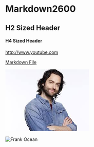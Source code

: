 # Markdown2600

## H2 Sized Header

#### H4 Sized Header

http://www.youtube.com 

[Markdown File](https://github.com/znpierucci/Markdown2600/blob/master/Second.md)

![Chris D'Elia](/chris.jpeg)

![Frank Ocean](https://www.google.com/url?sa=i&source=images&cd=&cad=rja&uact=8&ved=2ahUKEwj8l8vK45HgAhVItIMKHR6wCmgQjRx6BAgBEAU&url=https%3A%2F%2Fen.wikipedia.org%2Fwiki%2FFrank_Ocean&psig=AOvVaw2IyugVc6i34r3mNAmSwaTO&ust=1548809604928567)
